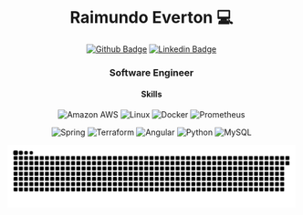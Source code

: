 <div align="center">
<h1>Raimundo Everton 💻</h1>

[![Github Badge](https://img.shields.io/badge/GitHub-100000?style=for-the-badge&logo=github&logoColor=white)](https://github.com/evertonvieira)
[![Linkedin Badge](https://img.shields.io/badge/LinkedIn-0077B5?style=for-the-badge&logo=linkedin&logoColor=white)](https://www.linkedin.com/in/raimundoeverton/)

<h3>Software Engineer</h3>

<h4>Skills</h4>

![Amazon AWS](https://img.shields.io/badge/Amazon_AWS-232F3E?style=for-the-badge&logo=amazon-aws&logoColor=white)
![Linux](https://img.shields.io/badge/Linux-E34F26?style=for-the-badge&logo=linux&logoColor=black)
![Docker](https://img.shields.io/badge/Docker-2496ED?style=for-the-badge&logo=docker&logoColor=white)
![Prometheus](https://img.shields.io/badge/Prometheus-E6522C?style=for-the-badge&logo=prometheus&logoColor=white)

![Spring](https://img.shields.io/badge/Spring-6DB33F?style=for-the-badge&logo=spring&logoColor=white)
![Terraform](https://img.shields.io/badge/Terraform-7B42BC?style=for-the-badge&logo=terraform&logoColor=white)
![Angular](https://img.shields.io/badge/Angular-DD0031?style=for-the-badge&logo=angular&logoColor=white)
![Python](https://img.shields.io/badge/Python-3776AB?style=for-the-badge&logo=python&logoColor=white)
![MySQL](https://img.shields.io/badge/MySQL-00000F?style=for-the-badge&logo=mysql&logoColor=white)


<picture>
  <source media="(prefers-color-scheme: dark)" srcset="https://raw.githubusercontent.com/evertonvieira/evertonvieira/snake-animated/github-contribution-grid-snake-dark.svg">
  <source media="(prefers-color-scheme: light)" srcset="https://raw.githubusercontent.com/evertonvieira/evertonvieira/snake-animated/github-contribution-grid-snake.svg">
  <img alt="github contribution grid snake animation" src="https://raw.githubusercontent.com/evertonvieira/evertonvieira/snake-animated/github-contribution-grid-snake.svg">
</picture>

</div>
